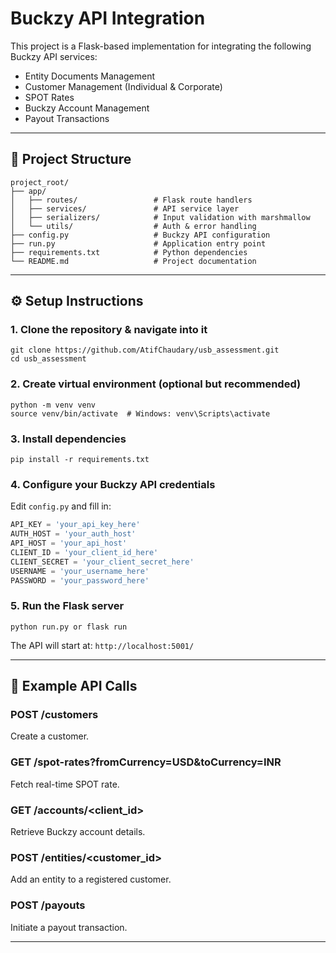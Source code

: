 # Buckzy API Integration

This project is a Flask-based implementation for integrating the following Buckzy API services:

- Entity Documents Management
- Customer Management (Individual & Corporate)
- SPOT Rates
- Buckzy Account Management
- Payout Transactions

---

## 📁 Project Structure
```
project_root/
├── app/
│   ├── routes/                 # Flask route handlers
│   ├── services/               # API service layer
│   ├── serializers/            # Input validation with marshmallow
│   └── utils/                  # Auth & error handling
├── config.py                   # Buckzy API configuration
├── run.py                      # Application entry point
├── requirements.txt            # Python dependencies
└── README.md                   # Project documentation
```

---

## ⚙️ Setup Instructions

### 1. Clone the repository & navigate into it
```
git clone https://github.com/AtifChaudary/usb_assessment.git
cd usb_assessment
```

### 2. Create virtual environment (optional but recommended)
```
python -m venv venv
source venv/bin/activate  # Windows: venv\Scripts\activate
```

### 3. Install dependencies
```
pip install -r requirements.txt
```

### 4. Configure your Buckzy API credentials
Edit `config.py` and fill in:
```python
API_KEY = 'your_api_key_here'
AUTH_HOST = 'your_auth_host'
API_HOST = 'your_api_host'
CLIENT_ID = 'your_client_id_here'
CLIENT_SECRET = 'your_client_secret_here'
USERNAME = 'your_username_here'
PASSWORD = 'your_password_here'
```

### 5. Run the Flask server
```
python run.py or flask run
```

The API will start at: `http://localhost:5001/`

---

## 🧪 Example API Calls

### POST /customers
Create a customer.

### GET /spot-rates?fromCurrency=USD&toCurrency=INR
Fetch real-time SPOT rate.

### GET /accounts/<client_id>
Retrieve Buckzy account details.

### POST /entities/<customer_id>
Add an entity to a registered customer.

### POST /payouts
Initiate a payout transaction.

---